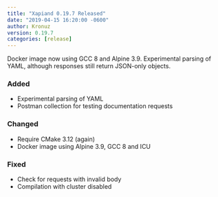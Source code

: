 ```yaml
---
title: "Xapiand 0.19.7 Released"
date: "2019-04-15 16:20:00 -0600"
author: Kronuz
version: 0.19.7
categories: [release]
---
```


Docker image now using GCC 8 and Alpine 3.9. Experimental parsing of YAML,
although responses still return JSON-only objects.


### Added
- Experimental parsing of YAML
- Postman collection for testing documentation requests

### Changed
- Require CMake 3.12 (again)
- Docker image using Alpine 3.9, GCC 8 and ICU

### Fixed
- Check for requests with invalid body
- Compilation with cluster disabled
